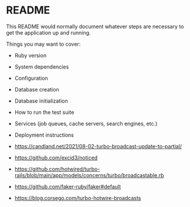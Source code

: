 # README

This README would normally document whatever steps are necessary to get the
application up and running.

Things you may want to cover:

* Ruby version

* System dependencies

* Configuration

* Database creation

* Database initialization

* How to run the test suite

* Services (job queues, cache servers, search engines, etc.)

* Deployment instructions

* https://candland.net/2021/08-02-turbo-broadcast-update-to-partial/
* https://github.com/excid3/noticed
* https://github.com/hotwired/turbo-rails/blob/main/app/models/concerns/turbo/broadcastable.rb
* https://github.com/faker-ruby/faker#default
* https://blog.corsego.com/turbo-hotwire-broadcasts